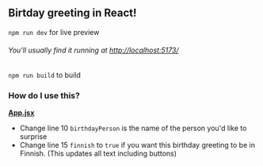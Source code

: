## Birtday greeting in React!

`npm run dev` for live preview</br>
###### You'll usually find it running at [http://localhost:5173/]()
`npm run build` to build

### How do I use this?
**[App.jsx](/src/App.jsx)**
- Change line 10 `birthdayPerson` is the name of the person you'd like to surprise
- Change line 15 `finnish` to `true` if you want this birthday greeting to be in Finnish. (This updates all text including buttons) 
